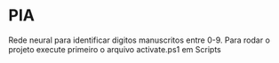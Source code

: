 # PIA
Rede neural para identificar digitos manuscritos entre 0-9.
Para rodar o projeto execute primeiro o arquivo activate.ps1 em Scripts
